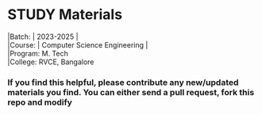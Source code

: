 # STUDY Materials

|Batch: | 2023-2025 | \
|Course: | Computer Science Engineering |\
|Program: M. Tech \
|College: RVCE, Bangalore 

### If you find this helpful, please contribute any new/updated materials you find. You can either send a pull request, fork this repo and modify
